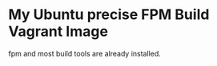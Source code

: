 My Ubuntu precise FPM Build Vagrant Image
==========================================

fpm and most build tools are already installed.

